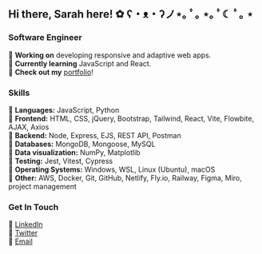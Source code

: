 ## Hi there, Sarah here! ✿ ʕ・ᴥ・ʔノ⋆｡ ﾟ｡ ⋆｡ ﾟ☾ ﾟ｡ ⋆

### Software Engineer
🌷 **Working on** developing responsive and adaptive web apps.
<br> 🌷 **Currently learning** JavaScript and React.
<br> 🌷 **Check out my** <a href="https://xsarahyu.github.io/portfolio" target="_blank">portfolio</a>!

### Skills
🌼 **Languages:** JavaScript, Python
<br> 🌼 **Frontend:** HTML, CSS, jQuery, Bootstrap, Tailwind, React, Vite, Flowbite, AJAX, Axios
<br> 🌼 **Backend:** Node, Express, EJS, REST API, Postman
<br> 🌼 **Databases:** MongoDB, Mongoose, MySQL
<br> 🌼 **Data visualization:** NumPy, Matplotlib
<br> 🌼 **Testing:** Jest, Vitest, Cypress
<br> 🌼 **Operating Systems:** Windows, WSL, Linux (Ubuntu), macOS
<br> 🌼 **Other:** AWS, Docker, Git, GitHub, Netlify, Fly.io, Railway, Figma, Miro, project management

### Get In Touch
🌸 <a href="https://linkedin.com/in/xsarahyu" target="_blank">LinkedIn</a>
<br> 🌸 <a href="https://twitter.com/xsarahyu" target="_blank">Twitter</a>
<br> 🌸 <a href="mailto:xsarahyu@gmail.com" target="_blank">Email</a>
